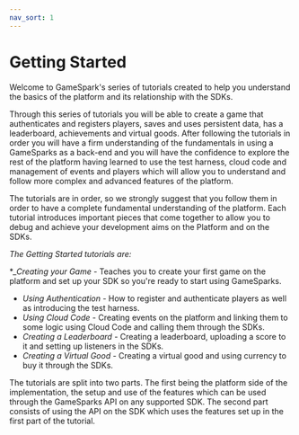 ```yaml
---
nav_sort: 1
---
```


# Getting Started

Welcome to GameSpark's series of tutorials created to help you understand the basics of the platform and its relationship with the SDKs.

Through this series of tutorials you will be able to create a game that authenticates and registers players, saves and uses persistent data, has a leaderboard, achievements and virtual goods. After following the tutorials in order you will have a firm understanding of the fundamentals in using a GameSparks as a back-end and you will have the confidence to explore the rest of the platform having learned to use the test harness, cloud code and management of events and players which will allow you to understand and follow more complex and advanced features of the platform.

The tutorials are in order, so we strongly suggest that you follow them in order to have a complete fundamental understanding of the platform. Each tutorial introduces important pieces that come together to allow you to debug and achieve your development aims on the Platform and on the SDKs.

*The Getting Started tutorials are:*

  *_*Creating your Game* - Teaches you to create your first game on the platform and set up your SDK so you're ready to start using GameSparks.
  * *Using Authentication* - How to register and authenticate players as well as introducing the test harness.
  * *Using Cloud Code* - Creating events on the platform and linking them to some logic using Cloud Code and calling them through the SDKs.
  * *Creating a Leaderboard* - Creating a leaderboard, uploading a score to it and setting up listeners in the SDKs.
  * *Creating a Virtual Good* - Creating a virtual good and using currency to buy it through the SDKs.

The tutorials are split into two parts. The first being the platform side of the implementation, the setup and use of the features which can be used through the GameSparks API on any supported SDK. The second part consists of using the API on the SDK which uses the features set up in the first part of the tutorial.

